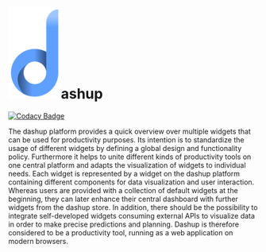 
<h1><img src="./images/logo/dashup_official_icon_small.png" alt="official logo" />ashup</h1>

[![Codacy Badge](https://api.codacy.com/project/badge/Grade/f592e1c013d3405d9bbc773a4ffc8c95)](https://app.codacy.com/app/raphael_6/dashup?utm_source=github.com&utm_medium=referral&utm_content=raphaelmue/dashup&utm_campaign=Badge_Grade_Settings)

The dashup platform provides a quick overview over multiple widgets that can be used for productivity purposes. Its 
intention is to standardize the usage of different widgets by defining a global design and functionality policy. 
Furthermore it helps to unite different kinds of productivity tools on one central platform and adapts the visualization 
of widgets to individual needs. Each widget is represented by a widget on the dashup platform containing different 
components for data visualization and user interaction. Whereas users are provided with a collection of default widgets 
at the beginning, they can later enhance their central dashboard with further widgets from the dashup store. In addition, 
there should be the possibility to integrate self-developed widgets consuming external APIs to visualize data in 
order to make precise predictions and planning. Dashup is therefore considered to be a productivity tool, running as a 
web application on modern browsers.